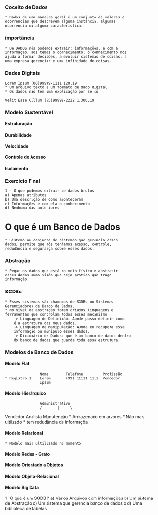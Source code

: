 ### Coceito de Dados
    * Dados de uma maneira geral é um conjunto de valores e
    ocorrencias que descrevem alguma instância, algumas 
    ocorrencia ou alguma caracteristica.

### importância
    * De DADOS nós podemos extrair: informações, e com a 
    informação, nós temos o conhecimento; o conhecimento nos 
    ajuda a tormar decisões, a evoluir sistemas de coisas, a
    uma empresa gerenciar e uma infinidade de coisas.

### Dados Digitais
    Lorem Ipsum (00)99999-1111 120,19
    * Um arquivo texto é um formato de dado digital
    * Os dados não tem uma explicação por se só

    Velit Esse Cillum (55)99999-2222 1.300,19

### Modelo Sustentável
#### Estruturação
#### Durabilidade
#### Velocidade
#### Controle de Acesso
#### Isolamento

### Exercício Final
    1 - O que podemos extrair de dados brutos
    a) Apenas atributos
    b) Uma descrição de como aconteceram
    c) Informações e com ela o conhecimento
    d) Nenhuma das anteriores

# O que é um Banco de Dados
    * Sistema ou conjunto de sistemas que gerencia esses 
    dados, permite que nós tenhamos acesso, controle, 
    redudância e segurança sobre esses dados.

### Abstração
    * Pegar os dados que está no meio físico e abstratir
    esses dados numa visão que seja pratica que traga 
    informação.

### SGDBs
    * Esses sistemas são chamados de SGDBs ou Sistemas 
    Gerenciadores de Banco de Dados.
    * No nível de abstração foram criados linguagens e
    ferramentas que controlam todos esses mecanismo
        -> Linguagem de Definição: Aonde posso definir como 
        é a estrutura dos meus dados.
        -> Linguagem de Manipulação: AOnde eu recupera essa 
        informação ou minipulo esses dados.
        -> Dicionário de Dados: que é um banco de dados dentro
        do banco de dados que guarda toda essa estrutura.

### Modelos de Banco de Dados
#### Modelo Flat
                    Nome        Telefone         Profissão
    * Registro 1    Lorem       (99) 11111 1111  Vendedor
                    Ipsum

#### Modelo Hierárquico
                    Administrativo
                    /       |     \
Vendedor                Analista                Manutenção
    * Armazenado em arvores
    * Não mais ultilzado
    * tem redudância de informaçõa

#### Modelo Relacional
    * Modelo mais ultilizado no momento

#### Modelo Redes - Grafo
#### Modelo Orientado a Objetos
#### Modelo Objeto-Relacional
#### Modelo Big Data


1- O que é um SGDB ?
    a) Varios Arquivos com informações
    b) Um sistema de Abstração
    c) Um sistema que gerencia banco de dados x
    d) Uma biblioteca de tabelas
